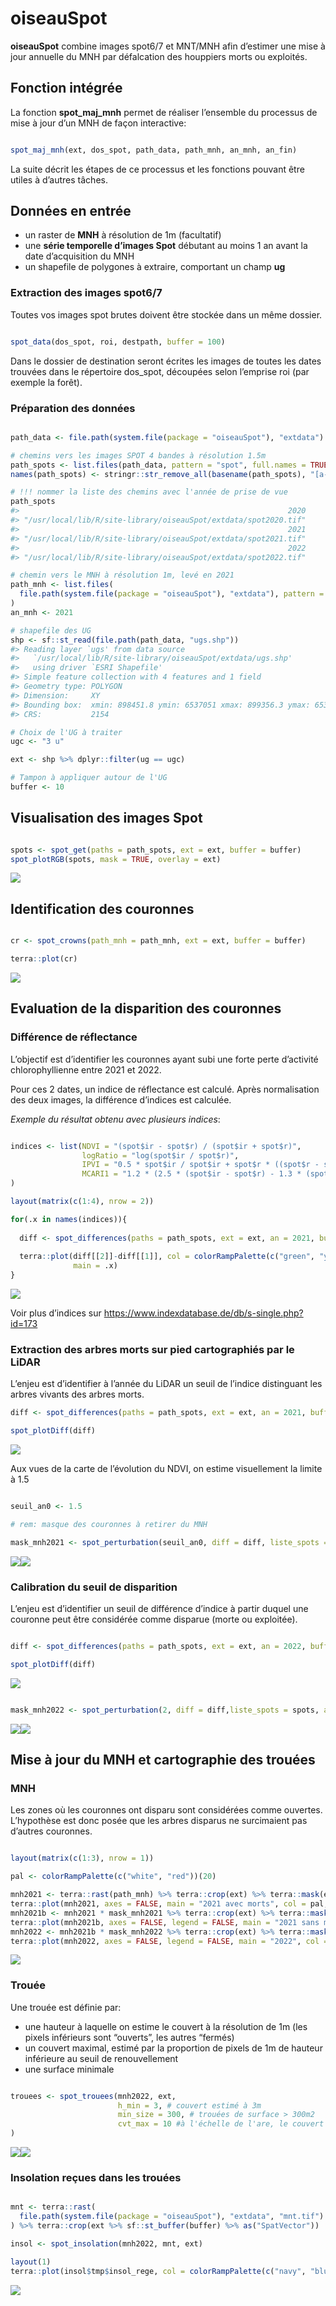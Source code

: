 oiseauSpot
================

**oiseauSpot** combine images spot6/7 et MNT/MNH afin d’estimer une mise
à jour annuelle du MNH par défalcation des houppiers morts ou exploités.

## Fonction intégrée

La fonction **spot_maj_mnh** permet de réaliser l’ensemble du processus
de mise à jour d’un MNH de façon interactive:

``` r

spot_maj_mnh(ext, dos_spot, path_data, path_mnh, an_mnh, an_fin)
```

La suite décrit les étapes de ce processus et les fonctions pouvant être
utiles à d’autres tâches.

## Données en entrée

- un raster de **MNH** à résolution de 1m (facultatif)  
- une **série temporelle d’images Spot** débutant au moins 1 an avant la
  date d’acquisition du MNH  
- un shapefile de polygones à extraire, comportant un champ **ug**

### Extraction des images spot6/7

Toutes vos images spot brutes doivent être stockée dans un même dossier.

``` r

spot_data(dos_spot, roi, destpath, buffer = 100)
```

Dans le dossier de destination seront écrites les images de toutes les
dates trouvées dans le répertoire dos_spot, découpées selon l’emprise
roi (par exemple la forêt).

### Préparation des données

``` r

path_data <- file.path(system.file(package = "oiseauSpot"), "extdata")

# chemins vers les images SPOT 4 bandes à résolution 1.5m
path_spots <- list.files(path_data, pattern = "spot", full.names = TRUE)
names(path_spots) <- stringr::str_remove_all(basename(path_spots), "[a-z]|\\.")

# !!! nommer la liste des chemins avec l'année de prise de vue
path_spots
#>                                                            2020 
#> "/usr/local/lib/R/site-library/oiseauSpot/extdata/spot2020.tif" 
#>                                                            2021 
#> "/usr/local/lib/R/site-library/oiseauSpot/extdata/spot2021.tif" 
#>                                                            2022 
#> "/usr/local/lib/R/site-library/oiseauSpot/extdata/spot2022.tif"

# chemin vers le MNH à résolution 1m, levé en 2021
path_mnh <- list.files(
  file.path(system.file(package = "oiseauSpot"), "extdata"), pattern = "mnh", full.names = TRUE
)
an_mnh <- 2021

# shapefile des UG
shp <- sf::st_read(file.path(path_data, "ugs.shp"))
#> Reading layer `ugs' from data source 
#>   `/usr/local/lib/R/site-library/oiseauSpot/extdata/ugs.shp' 
#>   using driver `ESRI Shapefile'
#> Simple feature collection with 4 features and 1 field
#> Geometry type: POLYGON
#> Dimension:     XY
#> Bounding box:  xmin: 898451.8 ymin: 6537051 xmax: 899356.3 ymax: 6537698
#> CRS:           2154

# Choix de l'UG à traiter
ugc <- "3 u"

ext <- shp %>% dplyr::filter(ug == ugc)

# Tampon à appliquer autour de l'UG
buffer <- 10
```

## Visualisation des images Spot

``` r

spots <- spot_get(paths = path_spots, ext = ext, buffer = buffer)
spot_plotRGB(spots, mask = TRUE, overlay = ext)
```

![](README_files/figure-gfm/unnamed-chunk-5-1.png)<!-- -->

## Identification des couronnes

``` r

cr <- spot_crowns(path_mnh = path_mnh, ext = ext, buffer = buffer)

terra::plot(cr)
```

![](README_files/figure-gfm/unnamed-chunk-6-1.png)<!-- -->

## Evaluation de la disparition des couronnes

### Différence de réflectance

L’objectif est d’identifier les couronnes ayant subi une forte perte
d’activité chlorophyllienne entre 2021 et 2022.

Pour ces 2 dates, un indice de réflectance est calculé. Après
normalisation des deux images, la différence d’indices est calculée.

*Exemple du résultat obtenu avec plusieurs indices*:

``` r

indices <- list(NDVI = "(spot$ir - spot$r) / (spot$ir + spot$r)",
                logRatio = "log(spot$ir / spot$r)",
                IPVI = "0.5 * spot$ir / spot$ir + spot$r * ((spot$r - spot$g) / (spot$r + spot$g) + 1)",
                MCARI1 = "1.2 * (2.5 * (spot$ir - spot$r) - 1.3 * (spot$ir - spot$g))"
)

layout(matrix(c(1:4), nrow = 2))

for(.x in names(indices)){
  
  diff <- spot_differences(paths = path_spots, ext = ext, an = 2021, buffer = buffer, path_mnh = path_mnh, an_mnh = an_mnh, formula = indices[.x])
  
  terra::plot(diff[[2]]-diff[[1]], col = colorRampPalette(c("green", "yellow", "red"))(20),
              main = .x)
}
```

![](README_files/figure-gfm/unnamed-chunk-7-1.png)<!-- -->

Voir plus d’indices sur
<https://www.indexdatabase.de/db/s-single.php?id=173>

### Extraction des arbres morts sur pied cartographiés par le LiDAR

L’enjeu est d’identifier à l’année du LiDAR un seuil de l’indice
distinguant les arbres vivants des arbres morts.

``` r
diff <- spot_differences(paths = path_spots, ext = ext, an = 2021, buffer = buffer, path_mnh = path_mnh, an_mnh = an_mnh, formula = indices["NDVI"]) 

spot_plotDiff(diff)
```

![](README_files/figure-gfm/unnamed-chunk-8-1.png)<!-- -->

Aux vues de la carte de l’évolution du NDVI, on estime visuellement la
limite à 1.5

``` r

seuil_an0 <- 1.5    

# rem: masque des couronnes à retirer du MNH

mask_mnh2021 <- spot_perturbation(seuil_an0, diff = diff, liste_spots = spots, an = 2021, overlay = ext, mask = TRUE)
```

![](README_files/figure-gfm/unnamed-chunk-9-1.png)<!-- -->![](README_files/figure-gfm/unnamed-chunk-9-2.png)<!-- -->

### Calibration du seuil de disparition

L’enjeu est d’identifier un seuil de différence d’indice à partir duquel
une couronne peut être considérée comme disparue (morte ou exploitée).

``` r

diff <- spot_differences(paths = path_spots, ext = ext, an = 2022, buffer = buffer, path_mnh = path_mnh, an_mnh = an_mnh, formula = indices["NDVI"], mask_mnh = mask_mnh2021) 

spot_plotDiff(diff)
```

![](README_files/figure-gfm/unnamed-chunk-10-1.png)<!-- -->

``` r

mask_mnh2022 <- spot_perturbation(2, diff = diff,liste_spots = spots, an = 2022, overlay = ext, mask = TRUE)
```

![](README_files/figure-gfm/unnamed-chunk-10-2.png)<!-- -->![](README_files/figure-gfm/unnamed-chunk-10-3.png)<!-- -->

## Mise à jour du MNH et cartographie des trouées

### MNH

Les zones où les couronnes ont disparu sont considérées comme ouvertes.
L’hypothèse est donc posée que les arbres disparus ne surcimaient pas
d’autres couronnes.

``` r

layout(matrix(c(1:3), nrow = 1))

pal <- colorRampPalette(c("white", "red"))(20)

mnh2021 <- terra::rast(path_mnh) %>% terra::crop(ext) %>% terra::mask(ext %>% as("SpatVector"))
terra::plot(mnh2021, axes = FALSE, main = "2021 avec morts", col = pal, legend = FALSE)
mnh2021b <- mnh2021 * mask_mnh2021 %>% terra::crop(ext) %>% terra::mask(ext %>% as("SpatVector"))
terra::plot(mnh2021b, axes = FALSE, legend = FALSE, main = "2021 sans morts", col = pal)
mnh2022 <- mnh2021b * mask_mnh2022 %>% terra::crop(ext) %>% terra::mask(ext %>% as("SpatVector"))
terra::plot(mnh2022, axes = FALSE, legend = FALSE, main = "2022", col = pal)
```

![](README_files/figure-gfm/unnamed-chunk-11-1.png)<!-- -->

### Trouée

Une trouée est définie par:

- une hauteur à laquelle on estime le couvert à la résolution de 1m (les
  pixels inférieurs sont “ouverts”, les autres “fermés)  
- un couvert maximal, estimé par la proportion de pixels de 1m de
  hauteur inférieure au seuil de renouvellement  
- une surface minimale

``` r

trouees <- spot_trouees(mnh2022, ext, 
                        h_min = 3, # couvert estimé à 3m 
                        min_size = 300, # trouées de surface > 300m2
                        cvt_max = 10 #à l'échelle de l'are, le couvert est inférieur à 10%
)
```

![](README_files/figure-gfm/unnamed-chunk-12-1.png)<!-- -->![](README_files/figure-gfm/unnamed-chunk-12-2.png)<!-- -->

### Insolation reçues dans les trouées

``` r

mnt <- terra::rast(
  file.path(system.file(package = "oiseauSpot"), "extdata", "mnt.tif")
) %>% terra::crop(ext %>% sf::st_buffer(buffer) %>% as("SpatVector"))

insol <- spot_insolation(mnh2022, mnt, ext)

layout(1)
terra::plot(insol$tmp$insol_rege, col = colorRampPalette(c("navy", "blue", "yellow", "orange", "red"))(20))
```

![](README_files/figure-gfm/unnamed-chunk-13-1.png)<!-- -->
